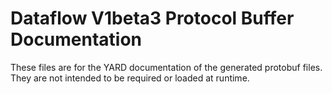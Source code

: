# Dataflow V1beta3 Protocol Buffer Documentation

These files are for the YARD documentation of the generated protobuf files.
They are not intended to be required or loaded at runtime.
